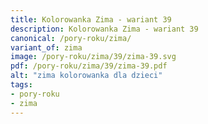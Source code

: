 ```yaml
---
title: Kolorowanka Zima - wariant 39
description: Kolorowanka Zima - wariant 39
canonical: /pory-roku/zima/
variant_of: zima
image: /pory-roku/zima/39/zima-39.svg
pdf: /pory-roku/zima/39/zima-39.pdf
alt: "zima kolorowanka dla dzieci"
tags:
- pory-roku
- zima
---
```

